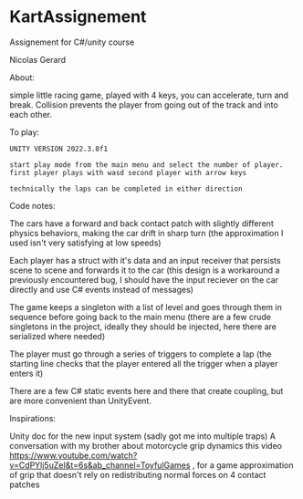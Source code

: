 # KartAssignement
 Assignement for C#/unity course
 
 Nicolas Gerard
 
  About:
  
  simple little racing game, played with 4 keys, you can accelerate, turn and break. Collision prevents the player from going out of the track and into each other.
  
  
 To play:
 
	UNITY VERSION 2022.3.8f1
    
	start play mode from the main menu and select the number of player.
	first player plays with wasd second player with arrow keys
 
	technically the laps can be completed in either direction
 
Code notes:

  The cars have a forward and back contact patch with slightly different physics behaviors, making the car drift in sharp turn 
  (the approximation I used isn't very satisfying at low speeds)
  
  Each player has a struct with it's data and an input receiver that persists scene to scene and forwards it to the car 
  (this design is a workaround a previously encountered bug, I should have the input reciever on the car directly and use C# events instead of messages)
  
  The game keeps a singleton with a list of level and goes through them in sequence before going back to the main menu 
  (there are a few crude singletons in the project, ideally they should be injected, here there are serialized where needed)
  
  The player must go through a series of triggers to complete a lap (the starting line checks that the player entered all the trigger when a player enters it)
  
  There are a few C# static events here and there that create coupling, but are more convenient than UnityEvent.
  
  Inspirations:
  
  Unity doc for the new input system (sadly got me into multiple traps)
  A conversation with my brother about motorcycle grip dynamics
  this video https://www.youtube.com/watch?v=CdPYlj5uZeI&t=6s&ab_channel=ToyfulGames , for a game approximation of grip that doesn't rely on redistributing normal forces on 4 contact patches
 
